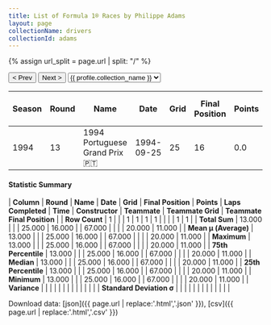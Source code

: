 ```yaml
---
title: List of Formula 1® Races by Philippe Adams
layout: page
collectionName: drivers
collectionId: adams
---
```


{% assign url_split = page.url | split: "/" %}
<div id="collection-navigation">
<button onclick="selector.options[selector.selectedIndex-1].value && (window.location = selector.options[selector.selectedIndex-1].value);">&lt; Prev</button>
<button onclick="selector.options[selector.selectedIndex+1].value && (window.location = selector.options[selector.selectedIndex+1].value);">Next &gt;</button>
<select id="selector" onchange="this.options[this.selectedIndex].value && (window.location = this.options[this.selectedIndex].value);">
  {% for collectionId in site.data[page.collectionName].refs %}
    {% if collectionId == page.collectionId %}
      {% assign selected = "selected" %}
    {% else %}
      {% assign selected = "" %}
    {% endif %}
    {% assign profile = site.data[page.collectionName][collectionId].profile %}
    <option value="/f1/{{ page.collectionName }}/{{ collectionId }}/{{ url_split[4] }}" {{ selected }}>{{ profile.collection_name }}</option>
  {% endfor %}
</select>
</div>

| Season | Round | Name | Date | Grid | Final Position | Points | Laps Completed | Time | Constructor | Teammate | Teammate Grid | Teammate Final Position |
|--|--|--|--|--|--|--|--|--|--|--|--|--|
| 1994 | 13 | 1994 Portuguese Grand Prix 🇵🇹 | 1994-09-25 | 25 | 16 | 0.0 | 67 |   | Team Lotus 🇬🇧 | [Johnny Herbert 🇬🇧](/f1/drivers/herbert) | 20 | 11 |

#### Statistic Summary

| **Column** | **Round** | **Name** | **Date** | **Grid** | **Final Position** | **Points** | **Laps Completed** | **Time** | **Constructor** | **Teammate** | **Teammate Grid** | **Teammate Final Position** |
| **Row Count** | 1 |  |  | 1 | 1 | 1 | 1 |  |  |  | 1 | 1 |
| **Total Sum** | 13.000 |  |  | 25.000 | 16.000 |  | 67.000 |  |  |  | 20.000 | 11.000 |
| **Mean μ (Average)** | 13.000 |  |  | 25.000 | 16.000 |  | 67.000 |  |  |  | 20.000 | 11.000 |
| **Maximum** | 13.000 |  |  | 25.000 | 16.000 |  | 67.000 |  |  |  | 20.000 | 11.000 |
| **75th Percentile** | 13.000 |  |  | 25.000 | 16.000 |  | 67.000 |  |  |  | 20.000 | 11.000 |
| **Median** | 13.000 |  |  | 25.000 | 16.000 |  | 67.000 |  |  |  | 20.000 | 11.000 |
| **25th Percentile** | 13.000 |  |  | 25.000 | 16.000 |  | 67.000 |  |  |  | 20.000 | 11.000 |
| **Minimum** | 13.000 |  |  | 25.000 | 16.000 |  | 67.000 |  |  |  | 20.000 | 11.000 |
| **Variance** |  |  |  |  |  |  |  |  |  |  |  |  |
| **Standard Deviation σ** |  |  |  |  |  |  |  |  |  |  |  |  |

Download data: [json]({{ page.url | replace:'.html','.json' }}), [csv]({{ page.url | replace:'.html','.csv' }})
